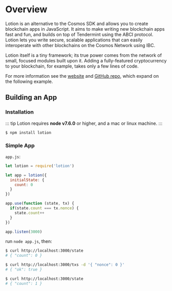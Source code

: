 # Overview

Lotion is an alternative to the Cosmos SDK and allows you to create blockchain apps in JavaScript. It aims to make writing new blockchain apps fast and fun, and builds on top of Tendermint using the ABCI protocol. Lotion lets you write secure, scalable applications that can easily interoperate with other blockchains on the Cosmos Network using IBC.

Lotion itself is a tiny framework; its true power comes from the network of small, focused modules built upon it. Adding a fully-featured cryptocurrency to your blockchain, for example, takes only a few lines of code.

For more information see the [website](https://lotionjs.com) and [GitHub repo](https://github.com/keppel/lotion), which expand on the following example.

## Building an App

### Installation

::: tip
Lotion requires __node v7.6.0__ or higher, and a mac or linux machine.
:::

```
$ npm install lotion
```

### Simple App

`app.js`:

```js
let lotion = require('lotion')

let app = lotion({
  initialState: {
    count: 0
  }
})

app.use(function (state, tx) {
  if(state.count === tx.nonce) {
    state.count++
  }
})

app.listen(3000)
```

run `node app.js`, then:

```bash
$ curl http://localhost:3000/state
# { "count": 0 }

$ curl http://localhost:3000/txs -d '{ "nonce": 0 }'
# { "ok": true }

$ curl http://localhost:3000/state
# { "count": 1 }
```
